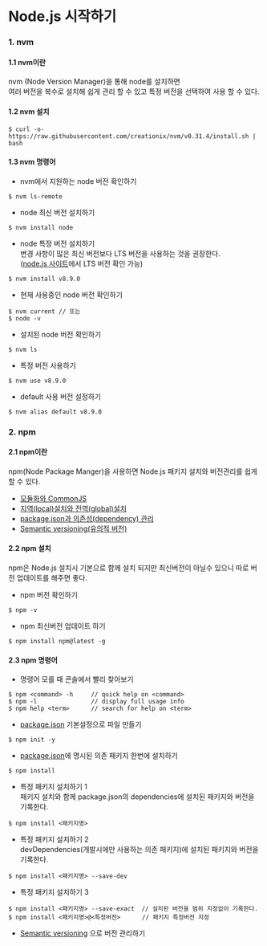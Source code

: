 # Node.js 시작하기

### 1. nvm 
#### 1.1 nvm이란 
 nvm (Node Version Manager)을 통해 node를 설치하면 <br/>
 여러 버전을 복수로 설치해 쉽게 관리 할 수 있고 특정 버전을 선택하여 사용 할 수 있다.
#### 1.2 nvm 설치
````
$ curl -o- https://raw.githubusercontent.com/creationix/nvm/v0.31.4/install.sh | bash

````
 
#### 1.3 nvm 명령어
- nvm에서 지원하는 node 버전 확인하기
````
$ nvm ls-remote

````
- node 최신 버전 설치하기
````
$ nvm install node

````
- node 특정 버전 설치하기 <br/>
변경 사항이 많은 최신 버전보다 LTS 버전을 사용하는 것을 권장한다.<br>
([node.js 사이트](https://nodejs.org/ko/)에서 LTS 버전 확인 가능)
````
$ nvm install v8.9.0

````
- 현재 사용중인 node 버전 확인하기 

````
$ nvm current // 또는
$ node -v

````
- 설치된 node 버전 확인하기

````
$ nvm ls

````
- 특정 버전 사용하기 

````
$ nvm use v8.9.0

````
- default 사용 버전 설정하기

````
$ nvm alias default v8.9.0

````
### 2. npm
#### 2.1 npm이란 
npm(Node Package Manger)을 사용하면 Node.js 패키지 설치와 버전관리를 쉽게 할 수 있다.<br/>
- [모듈화와 CommonJS](http://poiemaweb.com/nodejs-npm#1-모듈화와-commonjs)
- [지역(local)설치와 전역(global)설치](http://poiemaweb.com/nodejs-npm#22-지역local-설치와-전역global-설치)
- [package.json과 의존성(dependency) 관리](http://poiemaweb.com/nodejs-npm#23-packagejson과-의존성dependency-관리)
- [Semantic versioning(유의적 버전)](http://poiemaweb.com/nodejs-npm#24-semantic-versioning유의적-버전)
#### 2.2 npm 설치
npm은 Node.js 설치시 기본으로 함께 설치 되지만 최신버전이 아닐수 있으니 따로 버전 업데이트를 해주면 좋다.<br>

- npm 버전 확인하기
````
$ npm -v
````
- npm 최신버전 업데이트 하기
````
$ npm install npm@latest -g
````

#### 2.3 npm 명령어
- 명령어 모를 때 콘솔에서 빨리 찾아보기
````
$ npm <command> -h     // quick help on <command>
$ npm -l               // display full usage info
$ npm help <term>      // search for help on <term>
````
- [package.json](https://docs.npmjs.com/files/package.json) 기본설정으로 파일 만들기 
````
$ npm init -y
````
- [package.json](https://docs.npmjs.com/files/package.json)에 명시된 의존 패키지 한번에 설치하기
````
$ npm install 
````

- 특정 패키지 설치하기 1<br>
패키지 설치와 함께 package.json의 dependencies에 설치된 패키지와 버전을 기록한다.
````
$ npm install <패키지명>
````
- 특정 패키지 설치하기 2<br>
devDependencies(개발시에만 사용하는 의존 패키지)에 설치된 패키지와 버전을 기록한다.
````
$ npm install <패키지명> --save-dev
````
- 특정 패키지 설치하기 3
````
$ npm install <패키지명> --save-exact  // 설치된 버전을 범위 지정없이 기록한다.
$ npm install <패키지명>@<특정버전>      // 패키지 특정버전 지정
````
- [Semantic versioning](https://docs.npmjs.com/misc/semver) 으로 버전 관리하기
